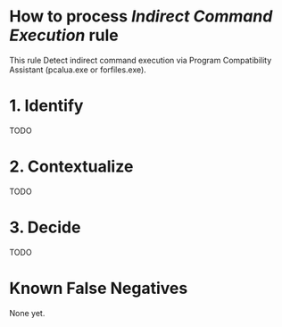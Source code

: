# How to process *Indirect Command Execution* rule
This rule Detect indirect command execution via Program Compatibility Assistant (pcalua.exe or forfiles.exe).

# 1. Identify
TODO

# 2. Contextualize
TODO

# 3. Decide
TODO

# Known False Negatives
None yet.
